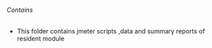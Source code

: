 ###### Contains
- This folder contains jmeter scripts ,data and summary reports of resident module 
